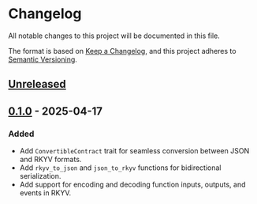 # Changelog

All notable changes to this project will be documented in this file.

The format is based on [Keep a Changelog](https://keepachangelog.com/en/1.0.0/),
and this project adheres to [Semantic Versioning](https://semver.org/spec/v2.0.0.html).

## [Unreleased]

## [0.1.0] - 2025-04-17

### Added

- Add `ConvertibleContract` trait for seamless conversion between JSON and RKYV formats.
- Add `rkyv_to_json` and `json_to_rkyv` functions for bidirectional serialization.
- Add support for encoding and decoding function inputs, outputs, and events in RKYV.

[Unreleased]: https://github.com/dusk-network/rusk/compare/dusk-data-driver-0.1.0...HEAD
[0.1.0]: https://github.com/dusk-network/rusk/tree/dusk-data-driver-0.1.0
